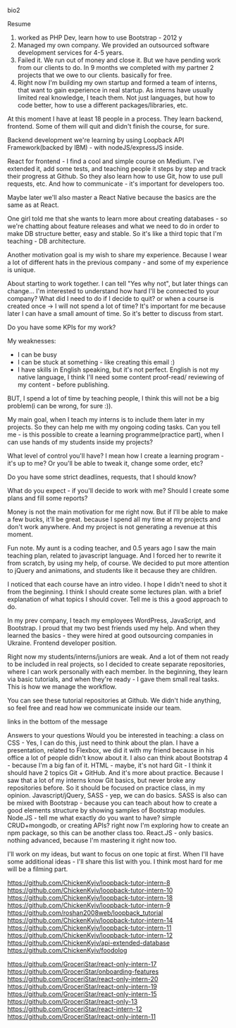 bio2


Resume

1) worked as PHP Dev, learn how to use Bootstrap - 2012 y
2) Managed my own company. We provided an outsourced software development services for 4-5 years.
3) Failed it. We run out of money and close it. But we have pending work from our clients to do. In 9 months we completed with my partner 2 projects that we owe to our clients. basically for free.
4) Right now I'm building my own startup and formed a team of interns, that want to gain experience in real startup. As interns have usually limited real knowledge, I teach them. Not just languages, but how to code better, how to use a different packages/libraries, etc.

At this moment I have at least 18 people in a process. They learn backend, frontend. Some of them will quit and didn't finish the course, for sure.

Backend development we're learning by using Loopback API Framework(backed by IBM) - with nodeJS/expressJS inside.

React for frontend - I find a cool and simple course on Medium. I've extended it, add some tests, and teaching people it steps by step and track their progress at Github. So they also learn how to use Git, how to use pull requests, etc. And how to communicate - it's important for developers too.

Maybe later we'll also master a React Native because the basics are the same as at React.

One girl told me that she wants to learn more about creating databases - so we're chatting about feature releases and what we need to do in order to make DB structure better, easy and stable. So it's like a third topic that I'm teaching - DB architecture.


Another motivation goal is my wish to share my experience. Because I wear a lot of different hats in the previous company - and some of my experience is unique.

About starting to work together.
I can tell "Yes why not", but later things can change... I'm interested to understand how hard I'll be connected to your company? What did I need to do if I decide to quit? or when a course is created once -> I will not spend a lot of time?
It's important for me because later I can have a small amount of time. So it's better to discuss from start.

Do you have some KPIs for my work?

My weaknesses:
* I can be busy
* I can be stuck at something - like creating this email :)
* I have skills in English speaking, but it's not perfect. English is not my native language,  I think I'll need some content proof-read/ reviewing of my content - before publishing.

BUT, I spend a lot of time by teaching people,  I think this will not be a big problem(i can be wrong, for sure :)).

My main goal, when I teach my interns is to include them later in my projects. So they can help me with my ongoing coding tasks. Can you tell me - is this possible to create a learning programme(practice part), when I can use hands of my students inside my projects?


What level of control you'll have? I mean how I create a learning program - it's up to me? Or you'll be able to tweak it, change some order, etc?

Do you have some strict deadlines, requests, that I should know?

What do you expect - if you'll decide to work with me?
Should I create some plans and fill some reports?

Money is not the main motivation for me right now. But if I'll be able to make a few bucks, it'll be great. because I spend all my time at my projects and don't work anywhere. And my project is not generating a revenue at this moment.

Fun note. My aunt is a coding teacher, and 0.5 years ago I saw the main teaching plan, related to javascript language. And I forced her to rewrite it from scratch, by using my help, of course. We decided to put more attention to jQuery and animations, and students like it because they are children.


I noticed that each course have an intro video. I hope I didn't need to shot it from the beginning. I think I should create some lectures plan. with a brief explanation of what topics I should cover. Tell me is this a good approach to do.


In my prev company, I teach my employees WordPress, JavaScript, and Bootstrap. I proud that my two best friends used my help. And when they learned the basics - they were hired at good outsourcing companies in Ukraine. Frontend developer position.

Right now my students/interns/juniors are weak. And a lot of them not ready to be included in real projects, so I decided to create separate repositories, where I can work personally with each member. In the beginning, they learn via basic tutorials, and when they're ready - I gave them small real tasks. This is how we manage the workflow.

You can see these tutorial repositories at Github. We didn't hide anything, so feel free and read how we communicate inside our team.

links in the bottom of the message


Answers to your questions
Would you be interested in teaching:
a class on CSS - Yes, I can do this, just need to think about the plan. I have a presentation, related to Flexbox, we did it with my friend because in his office a lot of people didn't know about it. I also can think about Bootstrap 4 - because I'm a big fan of it.
HTML - maybe, it's not hard
Git - I think it should have 2 topics Git + GitHub. And it's more about practice. Because I saw that a lot of my interns know Git basics, but never broke any repositories before. So it should be focused on practice class, in my opinion.
Javascript/jQuery, SASS - yep, we can do basics. SASS is also can be mixed with Bootstrap - because you can teach about how to create a good elements structure by showing samples of Bootstrap modules.
Node.JS - tell me what exactly do you want to have? simple CRUD+mongodb, or creating APIs? right now I'm exploring how to create an npm package, so this can be another class too.
React.JS - only basics. nothing advanced, because I'm mastering it right now too.

I'll work on my ideas, but want to focus on one topic at first. When I'll have some additional ideas - I'll share this list with you.
I think most hard for me will be a filming part.



https://github.com/ChickenKyiv/loopback-tutor-intern-8
https://github.com/ChickenKyiv/loopback-tutor-intern-10
https://github.com/ChickenKyiv/loopback-tutor-intern-18
https://github.com/ChickenKyiv/loopback-tutor-intern-9
https://github.com/roshan2008web/loopback_tutorial
https://github.com/ChickenKyiv/loopback-tutor-intern-14
https://github.com/ChickenKyiv/loopback-tutor-intern-11
https://github.com/ChickenKyiv/loopback-tutor-intern-12
https://github.com/ChickenKyiv/api-extended-database
https://github.com/ChickenKyiv/foodolog

https://github.com/GroceriStar/react-only-intern-17
https://github.com/GroceriStar/onboarding-features
https://github.com/GroceriStar/react-only-intern-20
https://github.com/GroceriStar/react-only-intern-19
https://github.com/GroceriStar/react-only-intern-15
https://github.com/GroceriStar/react-only-13
https://github.com/GroceriStar/react-intern-12
https://github.com/GroceriStar/react-only-intern-11
